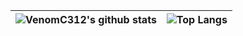 |![VenomC312's github stats](https://github-readme-stats.vercel.app/api?username=venomc312&count_private=true&show_icons=true&theme=radical&disable_animations=true&include_all_commits=true)|![Top Langs](https://github-readme-stats.vercel.app/api/top-langs/?username=venomc312&theme=radical&langs_count=10&layout=compact)|
|:-:|:-:|

<!---
venomc312/venomc312 is a ✨ special ✨ repository because its `README.md` (this file) appears on your GitHub profile.
You can click the Preview link to take a look at your changes.
--->
